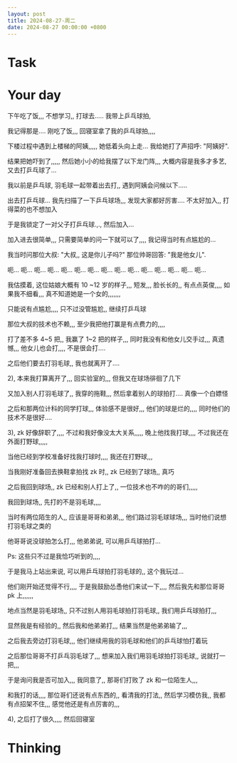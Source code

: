 ```yaml
---
layout: post
title: 2024-08-27-周二
date: 2024-08-27 00:00:00 +0800
---
```







# Task


# Your day


下午吃了饭,,, 不想学习,, 打球去..... 我带上乒乓球拍,

我记得那是.... 刚吃了饭,,, 回寝室拿了我的乒乓球拍,,,,

下楼过程中遇到上楼梯的阿姨,,,,, 她低着头向上走... 我给她打了声招呼: "阿姨好".

结果把她吓到了,,,,, 然后她小小的给我摆了以下龙门阵,,, 大概内容是我多才多艺, 又去打乒乓球了...

我以前是乒乓球, 羽毛球一起带着出去打,, 遇到阿姨会问候以下.....


出去打乒乓球... 我先扫描了一下乒乓球场,,, 发现大家都好厉害.... 不太好加入,, 打得菜的也不想加入

于是我锁定了一对父子打乒乓球.,., 然后加入...

加入进去很简单,,, 只需要简单的问一下就可以了,,,, 我记得当时有点尴尬的...

我当时问那位大叔: "大叔,, 这是你儿子吗?" 那位帅哥回答: "我是他女儿".

呃... 呃... 呃... 呃... 呃... 呃... 呃... 呃... 呃... 呃... 呃... 呃... 呃... 呃... 呃...

我估摸着, 这位姑娘大概有 10 ~12 岁的样子,,, 短发,,, 脸长长的,, 有点点英俊,,,, 如果我不细看,,, 真不知道她是一个女的,,,,,,,

只能说有点尴尬,,,, 只不过没管尴尬,, 继续打乒乓球

那位大叔的技术也不赖,,, 至少我把他打赢是有点费力的,,,,

打了差不多 4~5 把,, 我赢了 1~2 把的样子,,, 同时我没有和他女儿交手过,,, 真遗憾,,, 他女儿也会打,,,, 不是很会打....

之后他们要去打羽毛球,, 我也就离开了....


2), 本来我打算离开了,,, 回实验室的,,, 但我又在球场徘徊了几下

又加入别人打羽毛球了,, 我穿的拖鞋,,, 然后拿着别人的球拍打.... 真像一个白嫖怪

之后和那两位计科的同学打球,,, 体验感不是很好,,, 他们的球是烂的,,,, 同时他们的技术不是很好....

3), zk 好像辞职了,,,, 不过和我好像没太大关系,,,,, 晚上他找我打球,,,, 不过我还在外面打野球,,,,,

当他已经到学校准备好找我打球时,,,, 我还在打野球,,, 

当我刚好准备回去换鞋拿拍找 zk 时,, zk 已经到了球场,, 真巧

之后我回到球场,, zk 已经和别人打上了,, 一位技术也不咋的的哥们,,,,,

我回到球场,, 先打的不是羽毛球,,,,

当时有两位陌生的人,, 应该是哥哥和弟弟,,, 他们路过羽毛球球场,,, 当时他们说想打羽毛球之类的

他哥哥说没球拍怎么打,,, 他弟弟说, 可以用乒乓球拍打...

Ps: 这些只不过是我恰巧听到的,,,,

于是我马上站出来说, 可以用乒乓球拍打羽毛球的,, 这个我玩过...

他们刚开始还觉得不行,,,, 于是我鼓励怂恿他们来试一下,,,, 然后我先和那位哥哥 pk 上,,,,,,

地点当然是羽毛球场,, 只不过别人用羽毛球拍打羽毛球,, 我们用乒乓球拍打,,,

显然我是有经验的,, 然后我和他弟弟打,,, 结果当然是他弟弟输了,,,

之后我去旁边打羽毛球,,, 他们继续用我的羽毛球和他们的乒乓球怕打着玩


之后那位哥哥不打乒乓羽毛球了,,, 想来加入我们用羽毛球拍打羽毛球,, 说就打一把,,,

于是询问我是否可加入,,, 我同意了,, 那哥们打败了 zk 和一位陌生人,,,

和我打的话,,,, 那位哥们还说有点东西的,, 看清我的打法,, 然后学习模仿我,, 我都有点招架不住,,, 感觉他还是有点厉害的,,,




4), 之后打了很久,,,, 然后回寝室  



# Thinking



